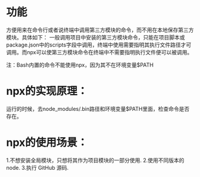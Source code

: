 # 功能
方便用来在命令行或者说终端中调用第三方模块的命令，而不用在本地保存第三方模块。具体如下：
一般调用项目中安装的第三方模块命令，只能在项目脚本或package.json中的scripts字段中调用，终端中使用需要指明其执行文件路径才可调用。而npx可以使第三方模块命令在终端中不需要指明执行文件便可以被调用。

注：Bash内置的命令不能使用npx，因为其不在环境变量$PATH
# npx的实现原理：
运行的时候，去node_modules/.bin路径和环境变量$PATH里面，检查命令是否存在。

# npx的使用场景：
1.不想安装全局模块，只想将其作为项目模块的一部分使用.
2.使用不同版本的 node.
3.执行 GitHub 源码.


